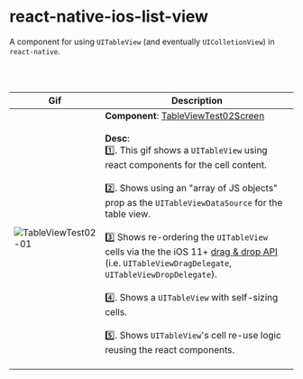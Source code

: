 # react-native-ios-list-view

A component for using `UITableView` (and eventually `UIColletionView`) in `react-native`.

<br><br>

| Gif                                                    | Description                                                  |
| ------------------------------------------------------ | ------------------------------------------------------------ |
| ![TableViewTest02-01](./assets/TableViewTest02-01.gif) | **Component**: [TableViewTest02Screen](example/src/examples/TableViewTest02Screen/TableViewTest02Screen.tsx)<br><br>**Desc**:<br>1️⃣. This gif shows a `UITableView` using react components for the cell content.<br><br>2️⃣. Shows using an "array of JS objects" prop as the `UITableViewDataSource` for the table view.<br><br>3️⃣  Shows re-ordering the `UITableView` cells via the the iOS 11+  [drag & drop API](https://developer.apple.com/documentation/uikit/drag_and_drop) (i.e. `UITableViewDragDelegate`, `UITableViewDropDelegate`).<br><br>4️⃣. Shows a `UITableView` with self-sizing cells.<br><br>5️⃣. Shows `UITableView`'s cell re-use logic reusing the react components.<br><br> |

